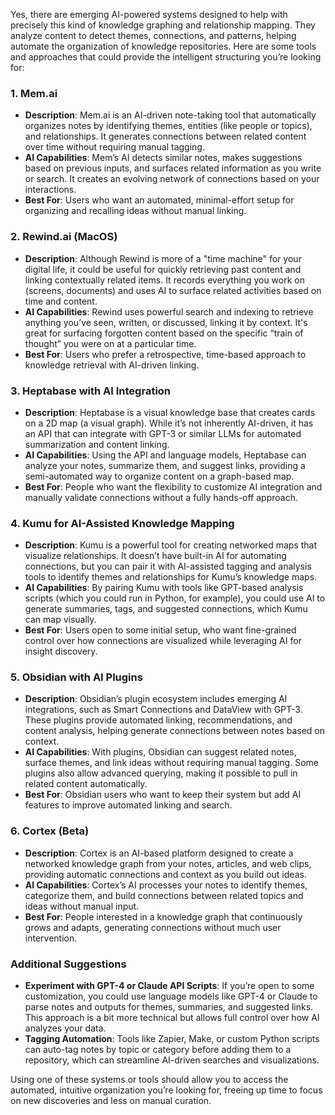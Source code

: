 Yes, there are emerging AI-powered systems designed to help with precisely this kind of knowledge graphing and relationship mapping. They analyze content to detect themes, connections, and patterns, helping automate the organization of knowledge repositories. Here are some tools and approaches that could provide the intelligent structuring you’re looking for:

### 1. Mem.ai

- **Description**: Mem.ai is an AI-driven note-taking tool that automatically organizes notes by identifying themes, entities (like people or topics), and relationships. It generates connections between related content over time without requiring manual tagging.
- **AI Capabilities**: Mem’s AI detects similar notes, makes suggestions based on previous inputs, and surfaces related information as you write or search. It creates an evolving network of connections based on your interactions.
- **Best For**: Users who want an automated, minimal-effort setup for organizing and recalling ideas without manual linking.

### 2. Rewind.ai (MacOS)

- **Description**: Although Rewind is more of a "time machine" for your digital life, it could be useful for quickly retrieving past content and linking contextually related items. It records everything you work on (screens, documents) and uses AI to surface related activities based on time and content.
- **AI Capabilities**: Rewind uses powerful search and indexing to retrieve anything you’ve seen, written, or discussed, linking it by context. It's great for surfacing forgotten content based on the specific “train of thought” you were on at a particular time.
- **Best For**: Users who prefer a retrospective, time-based approach to knowledge retrieval with AI-driven linking.

### 3. Heptabase with AI Integration

- **Description**: Heptabase is a visual knowledge base that creates cards on a 2D map (a visual graph). While it’s not inherently AI-driven, it has an API that can integrate with GPT-3 or similar LLMs for automated summarization and content linking.
- **AI Capabilities**: Using the API and language models, Heptabase can analyze your notes, summarize them, and suggest links, providing a semi-automated way to organize content on a graph-based map.
- **Best For**: People who want the flexibility to customize AI integration and manually validate connections without a fully hands-off approach.

### 4. Kumu for AI-Assisted Knowledge Mapping

- **Description**: Kumu is a powerful tool for creating networked maps that visualize relationships. It doesn’t have built-in AI for automating connections, but you can pair it with AI-assisted tagging and analysis tools to identify themes and relationships for Kumu’s knowledge maps.
- **AI Capabilities**: By pairing Kumu with tools like GPT-based analysis scripts (which you could run in Python, for example), you could use AI to generate summaries, tags, and suggested connections, which Kumu can map visually.
- **Best For**: Users open to some initial setup, who want fine-grained control over how connections are visualized while leveraging AI for insight discovery.

### 5. Obsidian with AI Plugins

- **Description**: Obsidian’s plugin ecosystem includes emerging AI integrations, such as Smart Connections and DataView with GPT-3. These plugins provide automated linking, recommendations, and content analysis, helping generate connections between notes based on context.
- **AI Capabilities**: With plugins, Obsidian can suggest related notes, surface themes, and link ideas without requiring manual tagging. Some plugins also allow advanced querying, making it possible to pull in related content automatically.
- **Best For**: Obsidian users who want to keep their system but add AI features to improve automated linking and search.

### 6. Cortex (Beta)

- **Description**: Cortex is an AI-based platform designed to create a networked knowledge graph from your notes, articles, and web clips, providing automatic connections and context as you build out ideas.
- **AI Capabilities**: Cortex’s AI processes your notes to identify themes, categorize them, and build connections between related topics and ideas without manual input.
- **Best For**: People interested in a knowledge graph that continuously grows and adapts, generating connections without much user intervention.

### Additional Suggestions

- **Experiment with GPT-4 or Claude API Scripts**: If you’re open to some customization, you could use language models like GPT-4 or Claude to parse notes and outputs for themes, summaries, and suggested links. This approach is a bit more technical but allows full control over how AI analyzes your data.
- **Tagging Automation**: Tools like Zapier, Make, or custom Python scripts can auto-tag notes by topic or category before adding them to a repository, which can streamline AI-driven searches and visualizations.

Using one of these systems or tools should allow you to access the automated, intuitive organization you’re looking for, freeing up time to focus on new discoveries and less on manual curation.







